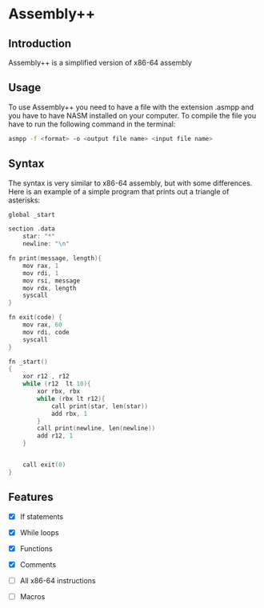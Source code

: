 # Assembly++
## Introduction
Assembly++ is a simplified version of x86-64 assembly
## Usage
To use Assembly++ you need to have a file with the extension .asmpp and you have to have NASM installed on your computer. To compile the file you have to run the following command in the terminal:
```bash
asmpp -f <format> -o <output file name> <input file name>
```
## Syntax
The syntax is very similar to x86-64 assembly, but with some differences. Here is an example of a simple program that prints out a triangle of asterisks:
```c
global _start

section .data
    star: "*"
    newline: "\n"

fn print(message, length){
    mov rax, 1
    mov rdi, 1
    mov rsi, message
    mov rdx, length
    syscall
}

fn exit(code) {
    mov rax, 60
    mov rdi, code
    syscall
}

fn _start() 
{
    xor r12 , r12 
    while (r12  lt 10){
        xor rbx, rbx
        while (rbx lt r12){
            call print(star, len(star))
            add rbx, 1
        }
        call print(newline, len(newline))
        add r12, 1
    }


    call exit(0)
}
```
## Features
- [x] If statements
- [x] While loops
- [x] Functions
- [x] Comments
- [ ] All x86-64 instructions
- [ ] Macros

